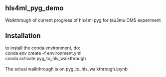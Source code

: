 ## hls4ml_pyg_demo
Walkthrough of current progress of hls4ml pyg for tau3mu CMS experiment

## Installation
to install the conda environment, do: \
conda env create -f environment.yml \
conda activate pyg_to_hls_walkthrough \
\
The actual walkthrough is on pyg_to_hls_walkthrough.ipynb

